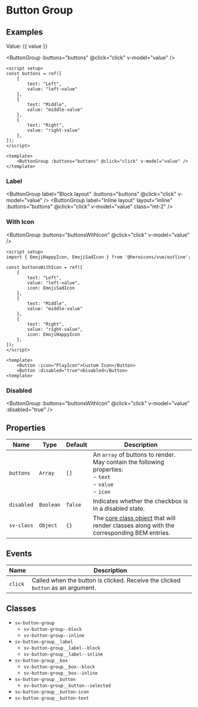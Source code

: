 <script setup>
import { ref } from "vue";
import { Alert, Button, ButtonGroup } from "@/components";
import { ArrowCircleLeftIcon, ArrowCircleRightIcon } from '@heroicons/vue/outline'

const value = ref();

const message = ref("You can click a button to change this message.");

const click = (button) => {
    message.value = `You clicked the "${button.text}" button with value "${button.value}".`;
}

const buttons = ref([
    {
        text: "Left",
        value: "left-value"
    },
    {
        text: "Middle",
        value: "middle-value"
    },
    {
        text: "Right",
        value: "right-value"
    },
]);

const buttonsWithIcon = ref([
    {
        text: "Left",
        value: "left-value",
        icon: ArrowCircleLeftIcon
    },
    {
        text: "Middle",
        value: "middle-value"
    },
    {
        text: "Right",
        value: "right-value",
        icon: ArrowCircleRightIcon
    },
]);
</script>

# Button Group

## Examples

Value: {{ value }}

<Alert variant="info" :message="message" class="mb-4" />

<ButtonGroup :buttons="buttons" @click="click" v-model="value" />

```vue
<script setup>
const buttons = ref([
    {
        text: "Left",
        value: "left-value"
    },
    {
        text: "Middle",
        value: "middle-value"
    },
    {
        text: "Right",
        value: "right-value"
    },
]);
</script>

<template>
    <ButtonGroup :buttons="buttons" @click="click" v-model="value" />
</template>
```

### Label
<ButtonGroup label="Block layout" :buttons="buttons" @click="click" v-model="value" />
<ButtonGroup label="Inline layout" layout="inline" :buttons="buttons" @click="click" v-model="value" class="mt-2" />

### With Icon

<ButtonGroup :buttons="buttonsWithIcon" @click="click" v-model="value" />

```vue
<script setup>
import { EmojiHappyIcon, EmojiSadIcon } from '@heroicons/vue/outline';

const buttonsWithIcon = ref([
    {
        text: "Left",
        value: "left-value",
        icon: EmojiSadIcon
    },
    {
        text: "Middle",
        value: "middle-value"
    },
    {
        text: "Right",
        value: "right-value",
        icon: EmojiHappyIcon
    },
]);
</script>

<template>
    <Button :icon="PlayIcon">Custom Icon</Button>
    <Button :disabled="true">Disabled</Button>
<template>
```

### Disabled

<ButtonGroup :buttons="buttonsWithIcon" @click="click" v-model="value" :disabled="true" />

## Properties

| Name       | Type      | Default | Description                                                                                                        |
| ---------- | --------- | ------- | ------------------------------------------------------------------------------------------------------------------ |
| `buttons`  | `Array`   | `[]`    | An `array` of buttons to render.  May contain the following properties: <br/>- `text` <br/>- `value` <br/>- `icon` |
| `disabled` | `Boolean` | `false` | Indicates whether the checkbox is in a disabled state.                                                             |
| `sv-class` | `Object`  | `{}`    | The [core class object](/components/core-class) that will render classes along with the corresponding BEM entries. |

## Events

| Name    | Description                                                                      |
| ------- | -------------------------------------------------------------------------------- |
| `click` | Called when the button is clicked.  Receive the clicked `button` as an argument. |

## Classes

- `sv-button-group`
  - `sv-button-group--block`
  - `sv-button-group--inline`
- `sv-button-group__label`
  - `sv-button-group__label--block`
  - `sv-button-group__label--inline`
- `sv-button-group__box`
  - `sv-button-group__box--block`
  - `sv-button-group__box--inline`
- `sv-button-group__button`
  -  `sv-button-group__button--selected`
- `sv-button-group__button-icon`
- `sv-button-group__button-text`